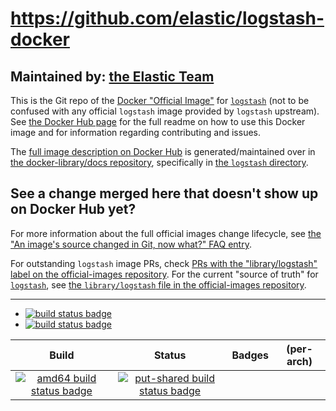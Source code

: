 # https://github.com/elastic/logstash-docker

## Maintained by: [the Elastic Team](https://github.com/elastic/logstash-docker)

This is the Git repo of the [Docker "Official Image"](https://github.com/docker-library/official-images#what-are-official-images) for [`logstash`](https://hub.docker.com/_/logstash/) (not to be confused with any official `logstash` image provided by `logstash` upstream). See [the Docker Hub page](https://hub.docker.com/_/logstash/) for the full readme on how to use this Docker image and for information regarding contributing and issues.

The [full image description on Docker Hub](https://hub.docker.com/_/logstash/) is generated/maintained over in [the docker-library/docs repository](https://github.com/docker-library/docs), specifically in [the `logstash` directory](https://github.com/docker-library/docs/tree/master/logstash).

## See a change merged here that doesn't show up on Docker Hub yet?

For more information about the full official images change lifecycle, see [the "An image's source changed in Git, now what?" FAQ entry](https://github.com/docker-library/faq#an-images-source-changed-in-git-now-what).

For outstanding `logstash` image PRs, check [PRs with the "library/logstash" label on the official-images repository](https://github.com/docker-library/official-images/labels/library%2Flogstash). For the current "source of truth" for [`logstash`](https://hub.docker.com/_/logstash/), see [the `library/logstash` file in the official-images repository](https://github.com/docker-library/official-images/blob/master/library/logstash).

---

-	[![build status badge](https://img.shields.io/travis/docker-library/logstash/master.svg?label=Travis%20CI)](https://travis-ci.org/docker-library/logstash/branches)
-	[![build status badge](https://img.shields.io/jenkins/s/https/doi-janky.infosiftr.net/job/update.sh/job/logstash.svg?label=Automated%20update.sh)](https://doi-janky.infosiftr.net/job/update.sh/job/logstash)

| Build | Status | Badges | (per-arch) |
|:-:|:-:|:-:|:-:|
| [![amd64 build status badge](https://img.shields.io/jenkins/s/https/doi-janky.infosiftr.net/job/multiarch/job/amd64/job/logstash.svg?label=amd64)](https://doi-janky.infosiftr.net/job/multiarch/job/amd64/job/logstash) | [![put-shared build status badge](https://img.shields.io/jenkins/s/https/doi-janky.infosiftr.net/job/put-shared/job/light/job/logstash.svg?label=put-shared)](https://doi-janky.infosiftr.net/job/put-shared/job/light/job/logstash) |

<!-- THIS FILE IS GENERATED BY https://github.com/docker-library/docs/blob/master/generate-repo-stub-readme.sh -->
